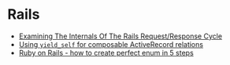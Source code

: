 # Rails

- [Examining The Internals Of The Rails Request/Response Cycle](https://www.rubypigeon.com/posts/examining-internals-of-rails-request-response-cycle/)
- [Using `yield_self` for composable ActiveRecord relations](https://robots.thoughtbot.com/using-yieldself-for-composable-activerecord-relations)
- [Ruby on Rails - how to create perfect enum in 5 steps](https://naturaily.com/blog/ruby-on-rails-enum)